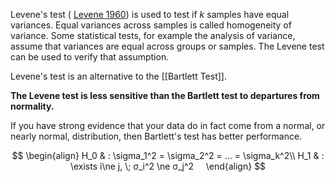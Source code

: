 Levene's test ( [Levene 1960](https://www.itl.nist.gov/div898/handbook/eda/section4/eda43.htm#Levene)) is used to test if _k_ samples have equal variances. Equal variances across samples is called homogeneity of variance.
Some statistical tests, for example the analysis of variance, assume that variances are equal across groups or samples. The Levene test can be used to verify that assumption.

Levene's test is an alternative to the [[Bartlett Test]]. 

**The Levene test is less sensitive than the Bartlett test to departures from normality.**

If you have strong evidence that your data do in fact come from a normal, or nearly normal, distribution, then Bartlett's test has better performance.

$$
\begin{align}
H_0 & : \sigma_1^2 = \sigma_2^2 = ... = \sigma_k^2\\
H_1 & : \exists i\ne j, \; σ_i^2 \ne σ_j^2    
\end{align}
$$




